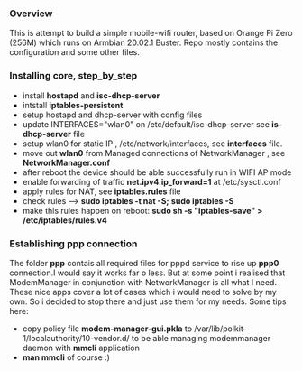 ### Overview
This is attempt to build a simple mobile-wifi router, based on Orange Pi Zero (256M) which runs on
Armbian 20.02.1 Buster. Repo mostly contains the configuration and some other files.

### Installing core, step_by_step
* install **hostapd** and **isc-dhcp-server**
* intstall **iptables-persistent**
* setup hostapd and dhcp-server with config files
* update INTERFACES="wlan0" on /etc/default/isc-dhcp-server see **is-dhcp-server** file
* setup wlan0 for static IP , /etc/network/interfaces, see **interfaces** file.
* move out **wlan0** from Managed connections of NetworkManager , see **NetworkManager.conf** 
* after reboot the device should be able successfully run in WIFI AP mode
* enable forwarding of traffic **net.ipv4.ip_forward=1** at /etc/sysctl.conf
* apply rules for NAT, see **iptables.rules** file
* check rules --> **sudo iptables -t nat -S;** **sudo iptables -S**
* make this rules happen on reboot: **sudo sh -s "iptables-save" > /etc/iptables/rules.v4** 

### Establishing ppp connection
The folder **ppp** contais all required files for pppd service to rise up **ppp0** connection.I would say 
it works far o less. But at some point i realised that ModemManager in conjunction with NetworkManager is all what 
I need. These nice apps cover a lot of cases which i would need to solve by my own. So i decided to stop there 
and just use them for my needs. Some tips here:
* copy policy file **modem-manager-gui.pkla** to /var/lib/polkit-1/localauthority/10-vendor.d/ to be able 
managing modemmanager daemon with **mmcli** application
* **man mmcli** of course :)
